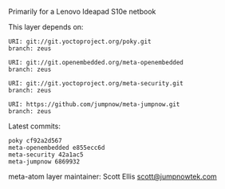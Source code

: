 Primarily for a Lenovo Ideapad S10e netbook

This layer depends on:

    URI: git://git.yoctoproject.org/poky.git
    branch: zeus

    URI: git://git.openembedded.org/meta-openembedded
    branch: zeus

    URI: git://git.yoctoproject.org/meta-security.git
    branch: zeus

    URI: https://github.com/jumpnow/meta-jumpnow.git
    branch: zeus


Latest commits:

    poky cf92a2d567
    meta-openembedded e855ecc6d
    meta-security 42a1ac5
    meta-jumpnow 6869932


meta-atom layer maintainer: Scott Ellis <scott@jumpnowtek.com>
